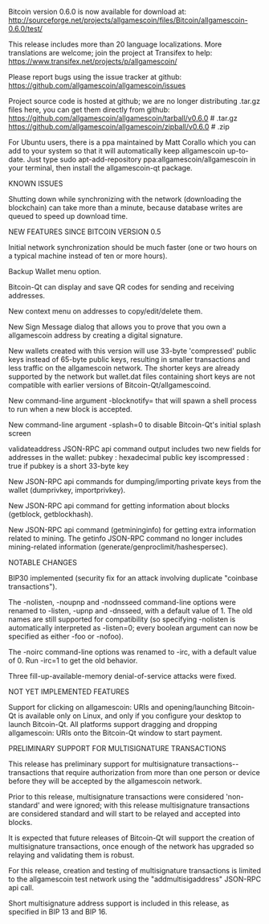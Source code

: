 Bitcoin version 0.6.0 is now available for download at:
http://sourceforge.net/projects/allgamescoin/files/Bitcoin/allgamescoin-0.6.0/test/

This release includes more than 20 language localizations.
More translations are welcome; join the
project at Transifex to help:
https://www.transifex.net/projects/p/allgamescoin/

Please report bugs using the issue tracker at github:
https://github.com/allgamescoin/allgamescoin/issues

Project source code is hosted at github; we are no longer
distributing .tar.gz files here, you can get them
directly from github:
https://github.com/allgamescoin/allgamescoin/tarball/v0.6.0  # .tar.gz
https://github.com/allgamescoin/allgamescoin/zipball/v0.6.0  # .zip

For Ubuntu users, there is a ppa maintained by Matt Corallo which
you can add to your system so that it will automatically keep
allgamescoin up-to-date.  Just type
sudo apt-add-repository ppa:allgamescoin/allgamescoin
in your terminal, then install the allgamescoin-qt package.


KNOWN ISSUES

Shutting down while synchronizing with the network
(downloading the blockchain) can take more than a minute,
because database writes are queued to speed up download
time.


NEW FEATURES SINCE BITCOIN VERSION 0.5

Initial network synchronization should be much faster
(one or two hours on a typical machine instead of ten or more
hours).

Backup Wallet menu option.

Bitcoin-Qt can display and save QR codes for sending
and receiving addresses.

New context menu on addresses to copy/edit/delete them.

New Sign Message dialog that allows you to prove that you
own a allgamescoin address by creating a digital
signature.

New wallets created with this version will
use 33-byte 'compressed' public keys instead of
65-byte public keys, resulting in smaller
transactions and less traffic on the allgamescoin
network. The shorter keys are already supported
by the network but wallet.dat files containing
short keys are not compatible with earlier
versions of Bitcoin-Qt/allgamescoind.

New command-line argument -blocknotify=<command>
that will spawn a shell process to run <command> 
when a new block is accepted.

New command-line argument -splash=0 to disable
Bitcoin-Qt's initial splash screen

validateaddress JSON-RPC api command output includes
two new fields for addresses in the wallet:
pubkey : hexadecimal public key
iscompressed : true if pubkey is a short 33-byte key

New JSON-RPC api commands for dumping/importing
private keys from the wallet (dumprivkey, importprivkey).

New JSON-RPC api command for getting information about
blocks (getblock, getblockhash).

New JSON-RPC api command (getmininginfo) for getting
extra information related to mining. The getinfo
JSON-RPC command no longer includes mining-related
information (generate/genproclimit/hashespersec).



NOTABLE CHANGES

BIP30 implemented (security fix for an attack involving
duplicate "coinbase transactions").

The -nolisten, -noupnp and -nodnsseed command-line
options were renamed to -listen, -upnp and -dnsseed,
with a default value of 1. The old names are still
supported for compatibility (so specifying -nolisten
is automatically interpreted as -listen=0; every
boolean argument can now be specified as either
-foo or -nofoo).

The -noirc command-line options was renamed to
-irc, with a default value of 0. Run -irc=1 to
get the old behavior.

Three fill-up-available-memory denial-of-service
attacks were fixed.


NOT YET IMPLEMENTED FEATURES

Support for clicking on allgamescoin: URIs and
opening/launching Bitcoin-Qt is available only on Linux,
and only if you configure your desktop to launch
Bitcoin-Qt. All platforms support dragging and dropping
allgamescoin: URIs onto the Bitcoin-Qt window to start
payment.


PRELIMINARY SUPPORT FOR MULTISIGNATURE TRANSACTIONS

This release has preliminary support for multisignature
transactions-- transactions that require authorization
from more than one person or device before they
will be accepted by the allgamescoin network.

Prior to this release, multisignature transactions
were considered 'non-standard' and were ignored;
with this release multisignature transactions are
considered standard and will start to be relayed
and accepted into blocks.

It is expected that future releases of Bitcoin-Qt
will support the creation of multisignature transactions,
once enough of the network has upgraded so relaying
and validating them is robust.

For this release, creation and testing of multisignature
transactions is limited to the allgamescoin test network using
the "addmultisigaddress" JSON-RPC api call.

Short multisignature address support is included in this
release, as specified in BIP 13 and BIP 16.
